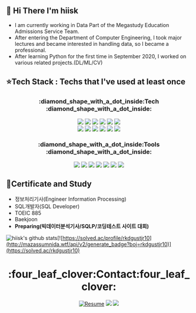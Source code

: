 ## :wave: Hi There I'm hiisk

- I am currently working in Data Part of the Megastudy Education Admissions Service Team.
- After entering the Department of Computer Engineering, I took major lectures and became interested in handling data, so I became a professional.
- After learning Python for the first time in September 2020, I worked on various related projects.(DL/ML/CV)


## :star:Tech Stack : Techs that I've used at least once


<h3 align="center"> :diamond_shape_with_a_dot_inside:Tech :diamond_shape_with_a_dot_inside:</h3>
  <div align=center>
  <img src="https://img.shields.io/badge/python-3776AB?style=for-the-badge&logo=python&logoColor=black"> 
  <img src="https://img.shields.io/badge/mssql-4479A1?style=for-the-badge&logo=mssql&logoColor=black">
  <img src="https://img.shields.io/badge/oracle-F80000?style=for-the-badge&logo=oracle&logoColor=white">
  <img src="https://img.shields.io/badge/mysql-4479A1?style=for-the-badge&logo=mysql&logoColor=white">
  <img src="https://img.shields.io/badge/Excel VBA-000000?style=for-the-badge&logo=VBA%2B%2B&logoColor=white">
  <img src="https://img.shields.io/badge/ASP-000000?style=for-the-badge&logo=ASP%2B%2B&logoColor=white">
  </div>
  
  <div align=center> 
  <img src="https://img.shields.io/badge/html-E34F26?style=for-the-badge&logo=html5&logoColor=white">
  <img src="https://img.shields.io/badge/java-007396?style=for-the-badge&logo=java&logoColor=white"> 
  <img src="https://img.shields.io/badge/c++-00599C?style=for-the-badge&logo=c%2B%2B&logoColor=white">
  <img src="https://img.shields.io/badge/Android Studio-3DDC84?style=for-the-badge&logo=Android%20Studio&logoColor=black">
  <img src="https://img.shields.io/badge/linux-FCC624?style=for-the-badge&logo=linux&logoColor=black">
  <img src="https://img.shields.io/badge/PostgreSQL-4169E1?style=for-the-badge&logo=PostgreSQL&logoColor=black">
  </div>

<h3 align="center"> :diamond_shape_with_a_dot_inside:Tools :diamond_shape_with_a_dot_inside:</h3>
  <div align=center>
  <img src="https://img.shields.io/badge/github-181717?style=for-the-badge&logo=github&logoColor=white">
  <img src="https://img.shields.io/badge/VSCode-007ACC?style=for-the-badge&logo=Visual Studio Code&logoColor=white">
  <img src="https://img.shields.io/badge/Google Colab-F9AB00?style=for-the-badge&logo=Google Colab&logoColor=black">
  <img src="https://img.shields.io/badge/amazonaws-232F3E?style=for-the-badge&logo=amazonaws&logoColor=white"> 
  <img src="https://img.shields.io/badge/slack-4A154B?style=for-the-badge&logo=slack&logoColor=white"> 
  <img src="https://img.shields.io/badge/ubuntu-E95420?style=for-the-badge&logo=ubuntu&logoColor=white">
  <img src="https://img.shields.io/badge/vmware-607078?style=for-the-badge&logo=vmware&logoColor=white">  
  </div>
  

## :star2:Certificate and Study
- 정보처리기사(Engineer Information Processing)
- SQL개발자(SQL Developer)
- TOEIC 885
- Baekjoon
- **Preparing(빅데이터분석기사/SQLP/코딩테스트 사이트 대회)**

![hiisk's github stats](https://github-readme-stats.vercel.app/api?username=hiisk&show_icons=true&theme=dracula)[![https://solved.ac/profile/rkdgustjr10](http://mazassumnida.wtf/api/v2/generate_badge?boj=rkdgustjr10)](https://solved.ac/rkdgustjr10)

  <div align=center>
	
<h1 align="center"> :four_leaf_clover:Contact:four_leaf_clover:</h1>
	
  [![Resume](https://img.shields.io/badge/CV-000000?style=flat-square&logo=AwesomeLists&link=https://programmers.co.kr/pr/rkdgustjr10_6484)](https://programmers.co.kr/pr/rkdgustjr10_6484) [<img  src="https://img.shields.io/badge/Blog-000000?style=flat-square&logo=Blogger&logoColor=white"/>](https://hiisk.tistory.com/) <a href="mailto:notfakedata@gmail.com" target="_blank"><img src="https://img.shields.io/badge/mail-EA4335?style=flat-square&logo=Gmail&logoColor=white"/></a>
  </div>
